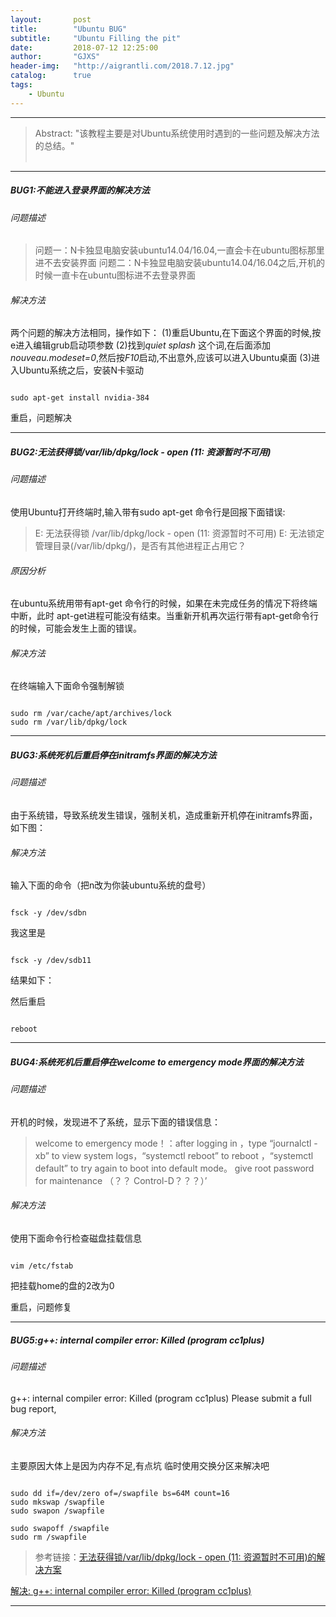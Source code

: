 ```yaml
---
layout:       post
title:        "Ubuntu BUG"
subtitle:     "Ubuntu Filling the pit"
date:         2018-07-12 12:25:00
author:       "GJXS"
header-img:   "http://aigrantli.com/2018.7.12.jpg"
catalog:      true
tags:
    - Ubuntu
---
```

*****
>Abstract: "该教程主要是对Ubuntu系统使用时遇到的一些问题及解决方法的总结。"<br>                                                                                                                                                           <br /> 

----------

##### BUG1:不能进入登录界面的解决方法

###### 问题描述  

>问题一：N卡独显电脑安装ubuntu14.04/16.04,一直会卡在ubuntu图标那里进不去安装界面
问题二：N卡独显电脑安装ubuntu14.04/16.04之后,开机的时候一直卡在ubuntu图标进不去登录界面

###### 解决方法
两个问题的解决方法相同，操作如下：
(1)重启Ubuntu,在下面这个界面的时候,按e进入编辑grub启动项参数
(2)找到*quiet splash* 这个词,在后面添加*nouveau.modeset=0*,然后按*F10*启动,不出意外,应该可以进入Ubuntu桌面
(3)进入Ubuntu系统之后，安装N卡驱动
<pre><code class="language-shell line-numbers">
sudo apt-get install nvidia-384
</code></pre>
重启，问题解决

*****

##### BUG2:无法获得锁/var/lib/dpkg/lock - open (11: 资源暂时不可用)

###### 问题描述 
使用Ubuntu打开终端时,输入带有sudo apt-get 命令行是回报下面错误:

>E: 无法获得锁 /var/lib/dpkg/lock - open (11: 资源暂时不可用)
E: 无法锁定管理目录(/var/lib/dpkg/)，是否有其他进程正占用它？

###### 原因分析
在ubuntu系统用带有apt-get 命令行的时候，如果在未完成任务的情况下将终端中断，此时 apt-get进程可能没有结束。当重新开机再次运行带有apt-get命令行的时候，可能会发生上面的错误。

###### 解决方法
在终端输入下面命令强制解锁
<pre><code class="language-shell line-numbers">
sudo rm /var/cache/apt/archives/lock
sudo rm /var/lib/dpkg/lock
</code></pre>

*****

##### BUG3:系统死机后重启停在initramfs界面的解决方法

###### 问题描述 
由于系统错，导致系统发生错误，强制关机，造成重新开机停在initramfs界面，如下图：
<!--div align="center">
<img src="http://pbqlliizk.bkt.clouddn.com/1.jpg" height="660" width="400" >
 </div-->

###### 解决方法
输入下面的命令（把n改为你装ubuntu系统的盘号）
<pre><code class="language-shell line-numbers">
fsck -y /dev/sdbn 
</code></pre>
我这里是
<pre><code class="language-shell line-numbers">
fsck -y /dev/sdb11 
</code></pre>
结果如下：
<!--div align="center">
<img src="http://pbqlliizk.bkt.clouddn.com/2.jpg" height="660" width="400" >
 </div-->
然后重启
<pre><code class="language-shell line-numbers">
reboot
</code></pre>

*****

##### BUG4:系统死机后重启停在welcome to emergency mode界面的解决方法

###### 问题描述 
开机的时候，发现进不了系统，显示下面的错误信息：

>welcome to emergency mode！：after logging in ，type “journalctl -xb” to view system logs，“systemctl reboot” to reboot ，“systemctl default” to try again to boot into default mode。 give root password for maintenance （？？ Control-D？？？）’

<!--div align="center">
<img src="http://pbqlliizk.bkt.clouddn.com/3.jpg" height="660" width="400" >
 </div-->

###### 解决方法
使用下面命令行检查磁盘挂载信息
<pre><code class="language-shell line-numbers">
vim /etc/fstab 
</code></pre>
<!--div align="center">
<img src="http://pbqlliizk.bkt.clouddn.com/4.jpg" height="660" width="400" >
 </div-->
把挂载home的盘的2改为0
<!--div align="center">
<img src="http://pbqlliizk.bkt.clouddn.com/5.jpg" height="660" width="400" >
 </div-->
重启，问题修复

*****

##### BUG5:g++: internal compiler error: Killed (program cc1plus)

###### 问题描述 
g++: internal compiler error: Killed (program cc1plus)
Please submit a full bug report,

###### 解决方法
主要原因大体上是因为内存不足,有点坑 临时使用交换分区来解决吧
<pre><code class="language-shell line-numbers">
sudo dd if=/dev/zero of=/swapfile bs=64M count=16
sudo mkswap /swapfile
sudo swapon /swapfile

sudo swapoff /swapfile
sudo rm /swapfile
</code></pre>

>参考链接：[无法获得锁/var/lib/dpkg/lock - open (11: 资源暂时不可用)的解决方案](https://blog.csdn.net/zkp0601/article/details/41349253)

[解决: g++: internal compiler error: Killed (program cc1plus)](http://vb2005xu.iteye.com/blog/2171295)

*****
